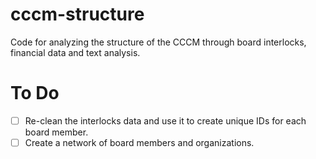 # cccm-structure
Code for analyzing the structure of the CCCM through board interlocks, financial data and text analysis.


# To Do

- [ ] Re-clean the interlocks data and use it to create unique IDs for each board member.
- [ ] Create a network of board members and organizations.